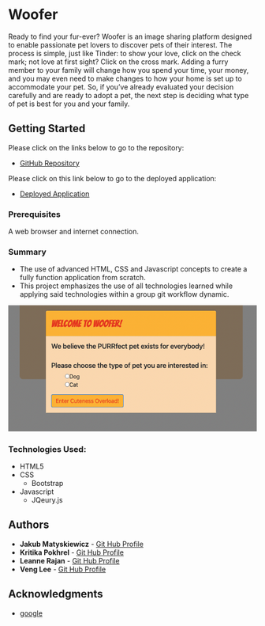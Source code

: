 # Woofer
<!--quick description of application-->
Ready to find your fur-ever? Woofer is an image sharing platform designed to enable passionate pet lovers to discover pets of their interest. 
The process is simple, just like Tinder: to show your love, click on the check mark; not love at first sight? Click on the cross mark.
Adding a furry member to your family will change how you spend your time, your money, and you may even need to make changes to how your home is set 
up to accommodate your pet. So, if you’ve already evaluated your decision carefully and are ready to adopt a pet, the next step is deciding what type of pet is best for you and your family. 


## Getting Started
<!--link repo and deployed application-->

Please click on the links below to go to the repository:
* [GitHub Repository](https://github.com/juniordentax100/Project1)


Please click on this link below to go to the deployed application:
* [Deployed Application](https://juniordentax100.github.io/Project1/)



### Prerequisites <!--optional-->

A web browser and internet connection. 
 
### Summary
* The use of advanced HTML, CSS and Javascript concepts to create a fully function application from scratch.
* This project emphasizes the use of all technologies learned while applying said technologies within a group git workflow dynamic.

![](/assets/images/Screen-Shot.png)

### Technologies Used:<!--optional-->
* HTML5
* CSS
    * Bootstrap
* Javascript
    * JQeury.js


## Authors

* **Jakub Matyskiewicz** - [Git Hub Profile](https://github.com/juniordentax100)
* **Kritika Pokhrel** - [Git Hub Profile](https://github.com/kassiakat)
* **Leanne Rajan** - [Git Hub Profile](https://github.com/Leanne-027)
* **Veng Lee** - [Git Hub Profile](https://github.com/vengster)

## Acknowledgments

* [google](https://wwww.google.com)